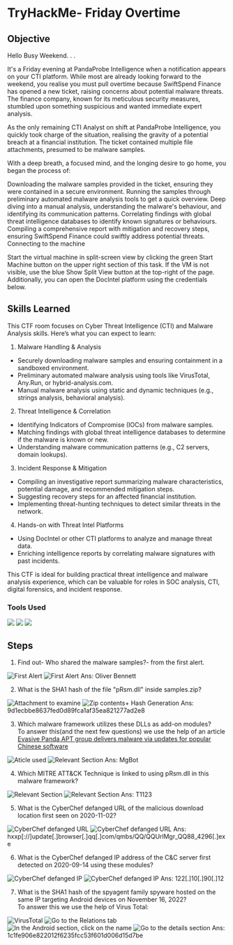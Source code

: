 # TryHackMe- Friday Overtime

## Objective

Hello Busy Weekend. . .

It's a Friday evening at PandaProbe Intelligence when a notification appears on your CTI platform. While most are already looking forward to the weekend, you realise you must pull overtime because SwiftSpend Finance has opened a new ticket, raising concerns about potential malware threats. The finance company, known for its meticulous security measures, stumbled upon something suspicious and wanted immediate expert analysis.

As the only remaining CTI Analyst on shift at PandaProbe Intelligence, you quickly took charge of the situation, realising the gravity of a potential breach at a financial institution. The ticket contained multiple file attachments, presumed to be malware samples.

With a deep breath, a focused mind, and the longing desire to go home, you began the process of:

Downloading the malware samples provided in the ticket, ensuring they were contained in a secure environment.
Running the samples through preliminary automated malware analysis tools to get a quick overview.
Deep diving into a manual analysis, understanding the malware's behaviour, and identifying its communication patterns.
Correlating findings with global threat intelligence databases to identify known signatures or behaviours.
Compiling a comprehensive report with mitigation and recovery steps, ensuring SwiftSpend Finance could swiftly address potential threats.
Connecting to the machine

Start the virtual machine in split-screen view by clicking the green Start Machine button on the upper right section of this task. If the VM is not visible, use the blue Show Split View button at the top-right of the page. Additionally, you can open the DocIntel platform using the credentials below.  

## Skills Learned
This CTF room focuses on Cyber Threat Intelligence (CTI) and Malware Analysis skills. Here’s what you can expect to learn:

1. Malware Handling & Analysis
- Securely downloading malware samples and ensuring containment in a sandboxed environment.
- Preliminary automated malware analysis using tools like VirusTotal, Any.Run, or hybrid-analysis.com.
- Manual malware analysis using static and dynamic techniques (e.g., strings analysis, behavioral analysis).

2. Threat Intelligence & Correlation
- Identifying Indicators of Compromise (IOCs) from malware samples.
- Matching findings with global threat intelligence databases to determine if the malware is known or new.
- Understanding malware communication patterns (e.g., C2 servers, domain lookups).

3. Incident Response & Mitigation
- Compiling an investigative report summarizing malware characteristics, potential damage, and recommended mitigation steps.
- Suggesting recovery steps for an affected financial institution.
- Implementing threat-hunting techniques to detect similar threats in the network.

4. Hands-on with Threat Intel Platforms
- Using DocIntel or other CTI platforms to analyze and manage threat data.
- Enriching intelligence reports by correlating malware signatures with past incidents.

This CTF is ideal for building practical threat intelligence and malware analysis experience, which can be valuable for roles in SOC analysis, CTI, digital forensics, and incident response.

### Tools Used
<a href="https://tryhackme.com"><img src="https://img.shields.io/badge/-TryHackMe-212C42?style=flat&logo=tryhackme&logoColor=white" /></a>
<a href="https://www.virustotal.com"><img src="https://img.shields.io/badge/-VirusTotal-394EFF?style=flat&logo=virustotal&logoColor=white" /></a>
<a href="https://gchq.github.io/CyberChef/"><img src="https://img.shields.io/badge/-CyberChef-0078D7?style=flat&logo=microsoft&logoColor=white" /></a>

## Steps
1. Find out- Who shared the malware samples?- from the first alert.
<img src="https://github.com/user-attachments/assets/3a366d85-3c3c-477f-871d-97f9fcf24dfc" alt="First Alert">
<img src="https://github.com/user-attachments/assets/fc9f8538-6a4c-4b95-a8b4-f68c8566c20e" alt="First Alert">
Ans: Oliver Bennett

2. What is the SHA1 hash of the file "pRsm.dll" inside samples.zip?
<img src="https://github.com/user-attachments/assets/d7472040-fbde-4f43-9f25-edc119af168a" alt="Attachment to examine">
<img src="https://github.com/user-attachments/assets/0876da89-4dd2-4b88-9c5d-063b78344f22" alt="Zip contents+ Hash Generation">
Ans: 9d1ecbbe8637fed0d89fca1af35ea821277ad2e8

3. Which malware framework utilizes these DLLs as add-on modules?
<br>To answer this(and the next few questions) we use the help of an article <a href="https://www.welivesecurity.com/2023/04/26/evasive-panda-apt-group-malware-updates-popular-chinese-software/">Evasive Panda APT group delivers malware via updates for popular Chinese software</a>
<img src="https://github.com/user-attachments/assets/14273605-2aaf-41d0-a265-3ad910c6ddf9" alt="Aticle used">
<img src="https://github.com/user-attachments/assets/9f766a4d-1807-4023-8f4e-9a3cbe8bbc98" alt="Relevant Section">
Ans: MgBot

4. Which MITRE ATT&CK Technique is linked to using pRsm.dll in this malware framework?
<img src="https://github.com/user-attachments/assets/9602648c-c80b-46d3-9739-391853cf824f" alt="Relevant Section">
<img src="https://github.com/user-attachments/assets/7ea98e3e-b9b6-4746-b8e6-2665beb462e9" alt="Relevant Section">
Ans: T1123

5. What is the CyberChef defanged URL of the malicious download location first seen on 2020-11-02?
<img src="https://github.com/user-attachments/assets/87a6fd8c-149b-4cd4-9488-5de2ab95fec3" alt="CyberChef defanged URL">
<img src="https://github.com/user-attachments/assets/0bfba5c7-15ae-4a34-a30a-c897b0b721d3" alt="CyberChef defanged URL">
Ans: hxxp[://]update[.]browser[.]qq[.]com/qmbs/QQ/QQUrlMgr_QQ88_4296[.]exe

6. What is the CyberChef defanged IP address of the C&C server first detected on 2020-09-14 using these modules?
<img src="https://github.com/user-attachments/assets/c79acc8b-9710-46e7-8cc9-8bd5d75a3bc7" alt="CyberChef defanged IP">
<img src="https://github.com/user-attachments/assets/0199b7af-4b99-44e0-87fc-33ba30fbd25f" alt="CyberChef defanged IP">
Ans: 122[.]10[.]90[.]12

7. What is the SHA1 hash of the spyagent family spyware hosted on the same IP targeting Android devices on November 16, 2022?
<br>To answer this we use the help of Virus Total:
<img src="https://github.com/user-attachments/assets/82648042-bb8e-43c6-9771-cab2689e6d3d" alt="VirusTotal">
<img src="https://github.com/user-attachments/assets/64f12cbc-1cbc-4182-b4f6-111909beea2e" alt="Go to the Relations tab">
<img src="https://github.com/user-attachments/assets/9015e3d3-86ff-45ff-acde-9a4addfb534f" alt="In the Android section, click on the name">
<img src="https://github.com/user-attachments/assets/a2703f04-fb30-4c57-b2dd-d8b826d828c9" alt="Go to the details section">
Ans: 1c1fe906e822012f6235fcc53f601d006d15d7be


